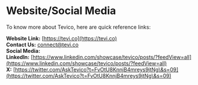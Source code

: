# Website/Social Media 

To know more about Tevico, here are quick reference links:

**Website Link:** [https://tevi.co](https://tevi.co)   
**Contact Us:** [connect@tevi.co](mailto:connect@tevi.co)  
**Social Media:**  
**LinkedIn:** [https://www.linkedin.com/showcase/tevico/posts/?feedView=all](https://www.linkedin.com/showcase/tevico/posts/?feedView=all)  
**X:** [https://twitter.com/AskTevico?t=FvOtU8KnnjB4mreys9jtNg\&s=09](https://twitter.com/AskTevico?t=FvOtU8KnnjB4mreys9jtNg\&s=09)
